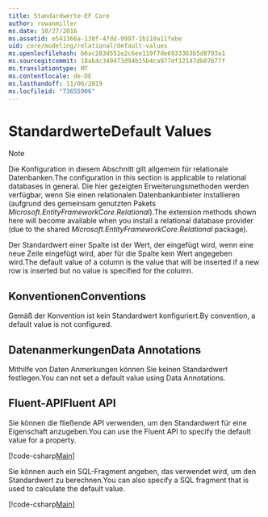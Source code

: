 ```yaml
---
title: Standardwerte-EF Core
author: rowanmiller
ms.date: 10/27/2016
ms.assetid: e541366a-130f-47dd-9997-1b110a11febe
uid: core/modeling/relational/default-values
ms.openlocfilehash: b6ac283d551e2c6ee119f7de6933363b5d8793a1
ms.sourcegitcommit: 18ab4c349473d94b15b4ca977df12147db07b77f
ms.translationtype: MT
ms.contentlocale: de-DE
ms.lasthandoff: 11/06/2019
ms.locfileid: "73655906"
---
```

# <a name="default-values"></a><span data-ttu-id="dc8f3-102">Standardwerte</span><span class="sxs-lookup"><span data-stu-id="dc8f3-102">Default Values</span></span>

> [!NOTE]  
> <span data-ttu-id="dc8f3-103">Die Konfiguration in diesem Abschnitt gilt allgemein für relationale Datenbanken.</span><span class="sxs-lookup"><span data-stu-id="dc8f3-103">The configuration in this section is applicable to relational databases in general.</span></span> <span data-ttu-id="dc8f3-104">Die hier gezeigten Erweiterungsmethoden werden verfügbar, wenn Sie einen relationalen Datenbankanbieter installieren (aufgrund des gemeinsam genutzten Pakets *Microsoft.EntityFrameworkCore.Relational*).</span><span class="sxs-lookup"><span data-stu-id="dc8f3-104">The extension methods shown here will become available when you install a relational database provider (due to the shared *Microsoft.EntityFrameworkCore.Relational* package).</span></span>

<span data-ttu-id="dc8f3-105">Der Standardwert einer Spalte ist der Wert, der eingefügt wird, wenn eine neue Zeile eingefügt wird, aber für die Spalte kein Wert angegeben wird.</span><span class="sxs-lookup"><span data-stu-id="dc8f3-105">The default value of a column is the value that will be inserted if a new row is inserted but no value is specified for the column.</span></span>

## <a name="conventions"></a><span data-ttu-id="dc8f3-106">Konventionen</span><span class="sxs-lookup"><span data-stu-id="dc8f3-106">Conventions</span></span>

<span data-ttu-id="dc8f3-107">Gemäß der Konvention ist kein Standardwert konfiguriert.</span><span class="sxs-lookup"><span data-stu-id="dc8f3-107">By convention, a default value is not configured.</span></span>

## <a name="data-annotations"></a><span data-ttu-id="dc8f3-108">Datenanmerkungen</span><span class="sxs-lookup"><span data-stu-id="dc8f3-108">Data Annotations</span></span>

<span data-ttu-id="dc8f3-109">Mithilfe von Daten Anmerkungen können Sie keinen Standardwert festlegen.</span><span class="sxs-lookup"><span data-stu-id="dc8f3-109">You can not set a default value using Data Annotations.</span></span>

## <a name="fluent-api"></a><span data-ttu-id="dc8f3-110">Fluent-API</span><span class="sxs-lookup"><span data-stu-id="dc8f3-110">Fluent API</span></span>

<span data-ttu-id="dc8f3-111">Sie können die fließende API verwenden, um den Standardwert für eine Eigenschaft anzugeben.</span><span class="sxs-lookup"><span data-stu-id="dc8f3-111">You can use the Fluent API to specify the default value for a property.</span></span>

[!code-csharp[Main](../../../../samples/core/Modeling/FluentAPI/Relational/DefaultValue.cs?name=DefaultValue&highlight=9)]

<span data-ttu-id="dc8f3-112">Sie können auch ein SQL-Fragment angeben, das verwendet wird, um den Standardwert zu berechnen.</span><span class="sxs-lookup"><span data-stu-id="dc8f3-112">You can also specify a SQL fragment that is used to calculate the default value.</span></span>

[!code-csharp[Main](../../../../samples/core/Modeling/FluentAPI/Relational/DefaultValueSql.cs?name=DefaultValueSql&highlight=9)]
